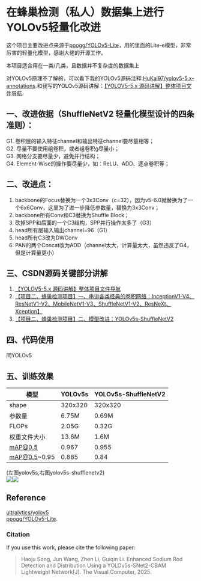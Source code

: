 # 在蜂巢检测（私人）数据集上进行YOLOv5轻量化改进

这个项目主要改进点来源于[ppogg/YOLOv5-Lite](https://github.com/ppogg/YOLOv5-Lite)，用的里面的Lite-e模型，非常厉害的轻量化模型，感谢大佬的开源工作。

本项目适合用在一类/几类，且数据并不复杂度的数据集上

对YOLOv5原理不了解的，可以看下我的YOLOv5源码注释:[HuKai97/yolov5-5.x-annotations](https://github.com/HuKai97/yolov5-5.x-annotations).和我写的YOLOv5源码讲解：[【YOLOV5-5.x 源码讲解】整体项目文件导航](https://blog.csdn.net/qq_38253797/article/details/119043919).




## 一、改进依据（ShuffleNetV2 轻量化模型设计的四条准则）：
G1. 卷积层的输入特征channel和输出特征channel要尽量相等；   
G2. 尽量不要使用组卷积，或者组卷积g尽量小；    
G3. 网络分支要尽量少，避免并行结构；   
G4. Element-Wise的操作要尽量少，如：ReLU、ADD、逐点卷积等；

## 二、改进点：
1. backbone的Focus替换为一个3x3Conv（c=32），因为v5-6.0就替换为了一个6x6Conv，这里为了进一步降低参数量，替换为3x3Conv；
2. backbone所有Conv和C3替换为Shuffle Block；
3. 砍掉SPP和后面的一个C3结构，SPP并行操作太多了（G3）
4. head所有层输入输出channel=96（G1）
5. head所有C3改为DWConv
6. PAN的两个Concat改为ADD（channel太大，计算量太大，虽然违反了G4，但是计算量更小）


## 三、CSDN源码关键部分讲解
1. [【YOLOV5-5.x 源码讲解】整体项目文件导航](https://blog.csdn.net/qq_38253797/article/details/119043919)      
2. [【项目二、蜂巢检测项目】一、串讲各类经典的卷积网络：InceptionV1-V4、ResNetV1-V2、MobileNetV1-V3、ShuffleNetV1-V2、ResNeXt、Xception】](https://blog.csdn.net/qq_38253797/article/details/124836049)         
3. [【项目二、蜂巢检测项目】二、模型改进：YOLOv5s-ShuffleNetV2](https://blog.csdn.net/qq_38253797/article/details/124803531)         
   

## 四、代码使用
同YOLOv5

## 五、训练效果
模型 |YOLOv5s  | YOLOv5s-ShuffleNetV2
-------- |-------- | -----
shape| 320x320 |   320x320
参数量| 6.75M  |   0.69M
FLOPs| 2.05G |  0.32G
权重文件大小| 13.6M|  1.6M
mAP@0.5  |  0.967 |  0.955
mAP@0.5~0.95  | 0.885  |  0.84

(左图yolov5s,右图yolov5s-shufflenetv2)   
![](figures/yolov5s-result.jpg)![](figures/yolov5s-shufflenetv2-result.jpg)



## Reference
[ultralytics/yolov5](https://github.com/ultralytics/yolov5)   
[ppogg/YOLOv5-Lite](https://github.com/ppogg/YOLOv5-Lite).


### Citation
If you use this work, please cite the following paper:

> Haoju Song, Jun Wang, Zhen Li, Guiqin Li. Enhanced Sodium Rod Detection and Distribution Using a YOLOv5s-SNet2-CBAM Lightweight Network[J]. The Visual Computer, 2025.  
